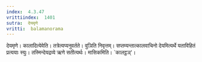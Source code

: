 ```yaml
---
index:  4.3.47
vrittiindex:  1401
sutra:  देयमृणे
vritti:  balamanorama 
---
```


देयमृणे। कालादित्येवेति। तत्रेत्यप्यनुवर्तते। वुञिति निवृत्तम्। सप्तम्यन्तात्कालवाचिनो देयमित्यर्थे यताविहितं प्रत्ययाः स्युः। तस्मिन्देयद्रव्ये ऋणे सतीत्यर्थः। मासिकमिति। `कालट्ठञ्'। 

